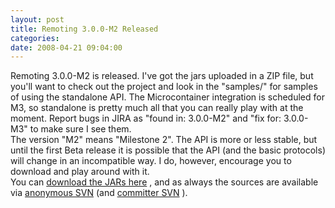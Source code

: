 ```yaml
---
layout: post
title: Remoting 3.0.0-M2 Released
categories: 
date: 2008-04-21 09:04:00
---
```

 Remoting 3.0.0-M2 is released. I've got the jars uploaded in a ZIP file, but you'll want to check out the project and look in the "samples/" for samples of using the standalone API. The Microcontainer integration is scheduled for M3, so standalone is pretty much all that you can really play with at the moment. Report bugs in JIRA as "found in: 3.0.0-M2" and "fix for: 3.0.0-M3" to make sure I see them.  
The version "M2" means "Milestone 2". The API is more or less stable, but until the first Beta release it is possible that the API (and the basic protocols) will change in an incompatible way. I do, however, encourage you to download and play around with it.  
You can [download the JARs here](http://www.jboss.org/jbossremoting/downloads/ "") , and as always the sources are available via [anonymous SVN](http://anonsvn.jboss.org/repos/jbossremoting/remoting3/trunk/ "") (and [committer SVN](https://svn.jboss.org/repos/jbossremoting/remoting3/trunk/ "") ).  
